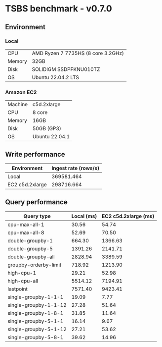 # TSBS benchmark - v0.7.0

## Environment

### Local
|        |                                    |
| ------ | ---------------------------------- |
| CPU    | AMD Ryzen 7 7735HS (8 core 3.2GHz) |
| Memory | 32GB                               |
| Disk   | SOLIDIGM SSDPFKNU010TZ             |
| OS     | Ubuntu 22.04.2 LTS                 |

### Amazon EC2

|         |                |
| ------- | -------------- |
| Machine | c5d.2xlarge    |
| CPU     | 8 core         |
| Memory  | 16GB           |
| Disk    | 50GB (GP3)     |
| OS      | Ubuntu 22.04.1 |


## Write performance

| Environment     | Ingest rate (rows/s) |
| --------------- | -------------------- |
| Local           | 369581.464           |
| EC2 c5d.2xlarge | 298716.664           |


## Query performance

| Query type            | Local (ms) | EC2 c5d.2xlarge (ms) |
| --------------------- | ---------- | -------------------- |
| cpu-max-all-1         | 30.56      | 54.74                |
| cpu-max-all-8         | 52.69      | 70.50                |
| double-groupby-1      | 664.30     | 1366.63              |
| double-groupby-5      | 1391.26    | 2141.71              |
| double-groupby-all    | 2828.94    | 3389.59              |
| groupby-orderby-limit | 718.92     | 1213.90              |
| high-cpu-1            | 29.21      | 52.98                |
| high-cpu-all          | 5514.12    | 7194.91              |
| lastpoint             | 7571.40    | 9423.41              |
| single-groupby-1-1-1  | 19.09      | 7.77                 |
| single-groupby-1-1-12 | 27.28      | 51.64                |
| single-groupby-1-8-1  | 31.85      | 11.64                |
| single-groupby-5-1-1  | 16.14      | 9.67                 |
| single-groupby-5-1-12 | 27.21      | 53.62                |
| single-groupby-5-8-1  | 39.62      | 14.96                |
